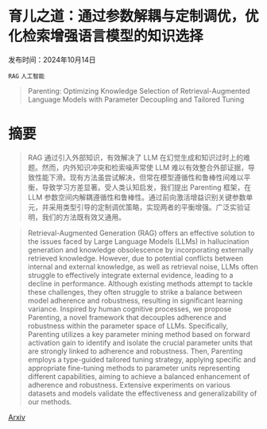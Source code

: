 # 育儿之道：通过参数解耦与定制调优，优化检索增强语言模型的知识选择

发布时间：2024年10月14日

`RAG` `人工智能`

> Parenting: Optimizing Knowledge Selection of Retrieval-Augmented Language Models with Parameter Decoupling and Tailored Tuning

# 摘要

> RAG 通过引入外部知识，有效解决了 LLM 在幻觉生成和知识过时上的难题。然而，内外知识冲突和检索噪声常使 LLM 难以有效整合外部证据，导致性能下滑。现有方法虽尝试解决，但常在模型遵循性和鲁棒性间难以平衡，导致学习方差显著。受人类认知启发，我们提出 Parenting 框架，在 LLM 参数空间内解耦遵循性和鲁棒性。通过前向激活增益识别关键参数单元，并采用类型引导的定制调优策略，实现两者的平衡增强。广泛实验证明，我们的方法既有效又通用。

> Retrieval-Augmented Generation (RAG) offers an effective solution to the issues faced by Large Language Models (LLMs) in hallucination generation and knowledge obsolescence by incorporating externally retrieved knowledge. However, due to potential conflicts between internal and external knowledge, as well as retrieval noise, LLMs often struggle to effectively integrate external evidence, leading to a decline in performance. Although existing methods attempt to tackle these challenges, they often struggle to strike a balance between model adherence and robustness, resulting in significant learning variance. Inspired by human cognitive processes, we propose Parenting, a novel framework that decouples adherence and robustness within the parameter space of LLMs. Specifically, Parenting utilizes a key parameter mining method based on forward activation gain to identify and isolate the crucial parameter units that are strongly linked to adherence and robustness. Then, Parenting employs a type-guided tailored tuning strategy, applying specific and appropriate fine-tuning methods to parameter units representing different capabilities, aiming to achieve a balanced enhancement of adherence and robustness. Extensive experiments on various datasets and models validate the effectiveness and generalizability of our methods.

[Arxiv](https://arxiv.org/abs/2410.10360)